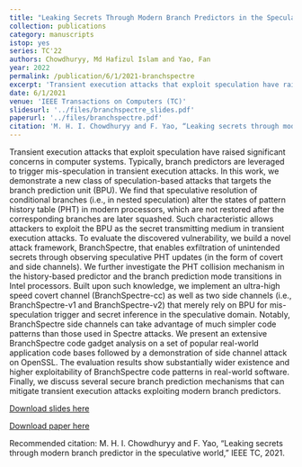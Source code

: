 ```yaml
---
title: "Leaking Secrets Through Modern Branch Predictors in the Speculative World"
collection: publications
category: manuscripts
istop: yes
series: TC'22
authors: Chowdhuryy, Md Hafizul Islam and Yao, Fan
year: 2022
permalink: /publication/6/1/2021-branchspectre
excerpt: 'Transient execution attacks that exploit speculation have raised significant concerns in computer systems. Typically, branch predictors are leveraged to trigger mis-speculation in transient execution attacks. In this work, we demonstrate a new class of speculation-based attacks that targets the branch prediction unit (BPU). We find that speculative resolution of conditional branches (i.e., in nested speculation) alter the states of pattern history table (PHT) in modern processors, which are not ...'
date: 6/1/2021
venue: 'IEEE Transactions on Computers (TC)'
slidesurl: '../files/branchspectre_slides.pdf'
paperurl: '../files/branchspectre.pdf'
citation: 'M. H. I. Chowdhuryy and F. Yao, “Leaking secrets through modern branch predictor in the speculative world,” IEEE TC, 2021.'
---
```

Transient execution attacks that exploit speculation have raised significant concerns in computer systems. Typically, branch predictors are leveraged to trigger mis-speculation in transient execution attacks. In this work, we demonstrate a new class of speculation-based attacks that targets the branch prediction unit (BPU). We find that speculative resolution of conditional branches (i.e., in nested speculation) alter the states of pattern history table (PHT) in modern processors, which are not restored after the corresponding branches are later squashed. Such characteristic allows attackers to exploit the BPU as the secret transmitting medium in transient execution attacks. To evaluate the discovered vulnerability, we build a novel attack framework, BranchSpectre, that enables exfiltration of unintended secrets through observing speculative PHT updates (in the form of covert and side channels). We further investigate the PHT collision mechanism in the history-based predictor and the branch prediction mode transitions in Intel processors. Built upon such knowledge, we implement an ultra-high speed covert channel (BranchSpectre-cc) as well as two side channels (i.e., BranchSpectre-v1 and BranchSpectre-v2) that merely rely on BPU for mis-speculation trigger and secret inference in the speculative domain. Notably, BranchSpectre side channels can take advantage of much simpler code patterns than those used in Spectre attacks. We present an extensive BranchSpectre code gadget analysis on a set of popular real-world application code bases followed by a demonstration of side channel attack on OpenSSL. The evaluation results show substantially wider existence and higher exploitability of BranchSpectre code patterns in real-world software. Finally, we discuss several secure branch prediction mechanisms that can mitigate transient execution attacks exploiting modern branch predictors.

[Download slides here](../files/branchspectre_slides.pdf)

[Download paper here](../files/branchspectre.pdf)

Recommended citation: M. H. I. Chowdhuryy and F. Yao, “Leaking secrets through modern branch predictor in the speculative world,” IEEE TC, 2021.